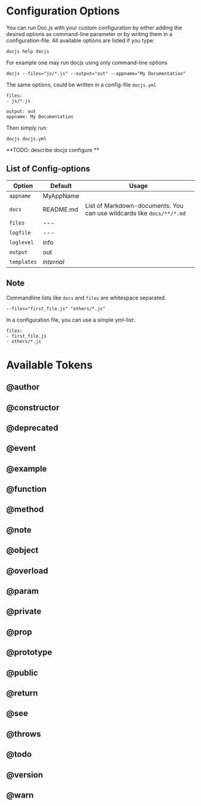 Configuration Options
=====================
You can run Doc.js with your custom configuration by either adding the desired
options as command-line parameter or by writing them in a configuration-file.
All available options are listed if you type:

    docjs help docjs

For example one may run docjs using only command-line options

    docjs --files="js/*.js" --output="out" --appname="My Documentation"

The same options, could be written in a config-file `docjs.yml`

    files: 
    - js/*.js
    
    output: out
    appname: My Documentation
    
Then simply run:

    docjs docjs.yml


**TODO: describe docjs configure **


List of Config-options
----------------------

| Option       | Default    | Usage            
|--------------|------------|------------------
| `appname`    | MyAppName  |
| `docs`       | README.md  | List of Markdown-documents. You can use wildcards like `docs/**/*.md`
| `files`      | ---        |                  
| `logfile`    | ---        |                  
| `loglevel`   | info       |
| `output`     | out        |
| `templates`  | *internal* |


Note
----
Commandline lists like `docs` and `files` are whitespace separated.

    --files="first_file.js" "others/*.js"
    
In a configuration file, you can use a simple yml-list:

    files: 
    - first_file.js
    - others/*.js
     

Available Tokens
================

@author
-------

@constructor
------------

@deprecated 
-----------

@event
------

@example
--------

@function
---------

@method
-------

@note
-----

@object
-------

@overload
---------

@param
------

@private
--------

@prop
-----

@prototype
----------

@public
-------

@return
-------

@see
----

@throws
-------

@todo
-----

@version
--------

@warn
-----


